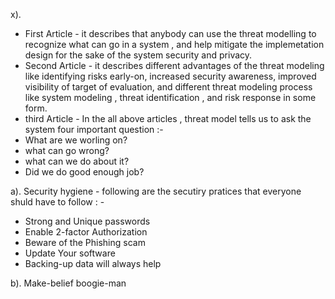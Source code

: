 x). 
- First Article - it describes that anybody can use the threat modelling to recognize what can go in a system , and help mitigate the implemetation design for the sake of the system security and privacy.
- Second Article - it describes different advantages of the threat modeling like identifying risks early-on, increased security awareness, improved visibility of target of evaluation, and different threat modeling process like system modeling , threat identification , and risk response in some form.
- third Article - 
  In the all above articles  , threat model tells us to ask the system four important question :-
 - What are we worling on?
 - what can go wrong?
 - what can we do about it?
 - Did we do good enough job?

a). Security hygiene - following are the secutiry pratices that everyone shuld have to follow : -
- Strong and Unique passwords
- Enable 2-factor Authorization
- Beware of the Phishing scam
- Update Your software
- Backing-up data will always help

b). Make-belief boogie-man 




